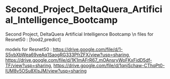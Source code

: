 # Second_Project_DeltaQuera_Artificial_Intelligence_Bootcamp
Second Project, DeltaQuera Artificial Intelligence Bootcamp
\n
files for Resnet50 : [food2,predict]

models for Resnet50 : https://drive.google.com/file/d/1-S5vbXbWea69veAq1SaogRG333PfrZFX/view?usp=sharing, https://drive.google.com/file/d/1K1mAFrR67_mOAnsryWoFKxFidD5df-TF/view?usp=sharing, https://drive.google.com/file/d/1qnjSchaw-CThqPt0-lUM8v5OSu8XIsJM/view?usp=sharing
